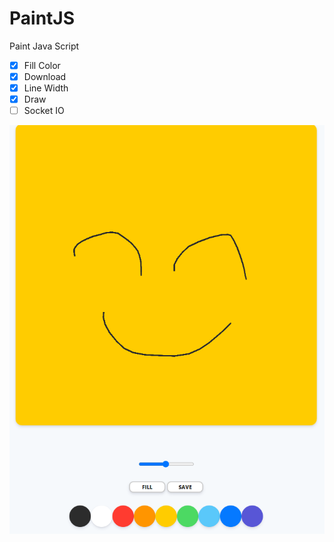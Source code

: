 # PaintJS
Paint Java Script

- [x] Fill Color
- [x] Download
- [x] Line Width
- [x] Draw
- [ ] Socket IO

![scrrensh](./img/img.png)
